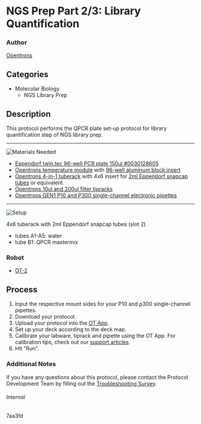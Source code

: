 # NGS Prep Part 2/3: Library Quantification

### Author
[Opentrons](https://opentrons.com/)

## Categories
* Molecular Biology
	* NGS Library Prep

## Description
This protocol performs the QPCR plate set-up protocol for library quantification step of NGS library prep.

---
![Materials Needed](https://s3.amazonaws.com/opentrons-protocol-library-website/custom-README-images/001-General+Headings/materials.png)

* [Eppendorf twin.tec 96-well PCR plate 150ul #0030128605](https://online-shop.eppendorf.com/OC-en/Laboratory-Consumables-44512/Plates-44516/Eppendorf-twin.tec-PCR-Plates-PF-8180.html)
* [Opentrons temperature module](https://shop.opentrons.com/collections/hardware-modules/products/tempdeck) with [96-well aluminum block insert](https://shop.opentrons.com/collections/hardware-modules/products/aluminum-block-set)
* [Opentrons 4-in-1 tuberack](https://shop.opentrons.com/products/tube-rack-set-1?_ga=2.256255875.900706806.1575911292-1245111371.1550251253) with 4x6 insert for [2ml Eppendorf snapcap tubes](https://online-shop.eppendorf.us/US-en/Laboratory-Consumables-44512/Tubes-44515/Eppendorf-Safe-Lock-Tubes-PF-8863.html) or equivalent.
* [Opentrons 10ul and 200ul filter tipracks](https://shop.opentrons.com/collections/opentrons-tips)
* [Opentrons GEN1 P10 and P300 single-channel electronic pipettes](https://shop.opentrons.com/collections/ot-2-pipettes/products/single-channel-electronic-pipette)

---
![Setup](https://s3.amazonaws.com/opentrons-protocol-library-website/custom-README-images/001-General+Headings/Setup.png)

4x6 tuberack with 2ml Eppendorf snapcap tubes (slot 2)
* tubes A1-A5: water
* tube B1: QPCR mastermix

### Robot
* [OT-2](https://opentrons.com/ot-2)

## Process
1. Input the respective mount sides for your P10 and p300 single-channel pipettes.
2. Download your protocol.
3. Upload your protocol into the [OT App](https://opentrons.com/ot-app).
4. Set up your deck according to the deck map.
5. Calibrate your labware, tiprack and pipette using the OT App. For calibration tips, check out our [support articles](https://support.opentrons.com/en/collections/1559720-guide-for-getting-started-with-the-ot-2).
6. Hit "Run".

### Additional Notes
If you have any questions about this protocol, please contact the Protocol Development Team by filling out the [Troubleshooting Survey](https://protocol-troubleshooting.paperform.co/).

###### Internal
7aa3fd
